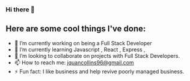 ### Hi there 👋



## Here are some cool things I've done:

- 🔭 I’m currently working on being a Full Stack Developer
- 🌱 I’m currently learning Javascript , React , Express ,
- 👯 I’m looking to collaborate on projects with Full Stack Developers.
- 📫 How to reach me: jquancollins96@gmail.com
- ⚡ Fun fact: I like business and help revive poorly managed business.
